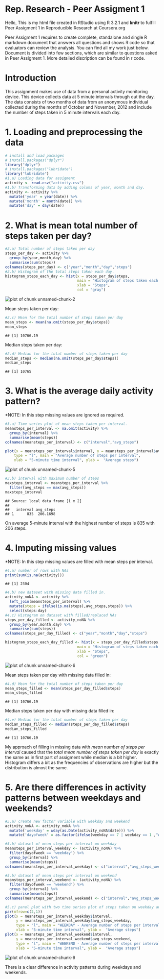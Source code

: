 # Rep. Research - Peer Assigment 1

Hello,
This is my html file created in RStudio using R 3.2.1 and **knitr** to fulfill Peer Assigment 1 in Reproducible Research at Coursera.org

Peer Assigment 1 requires to create complete, standalone and single R markdown document that answers all questions and shows R code so that evaluators can review the analysis.
You can find all my work just below. Document is divided into few sections, which are similar to questions asked in Peer Assigment 1. More detailed discription can be found in r code.

# Introduction
This assignment makes use of data from a personal activity monitoring device. This device collects data at 5 minute intervals through out the day. The data consists of two months of data from an anonymous individual collected during the months of October and November, 2012 and include the number of steps taken in 5 minute intervals each day.

# 1. Loading and preprocessing the data

```r
# install and load packages
# install.packages("dplyr")
library("dplyr")
# install.packages("lubridate")
library("lubridate")
#1.a) Loading data for assigment
activity <- read.csv("activity.csv")
#1.b) Transforming data by adding colums of year, month and day.
activity <- activity %>%
  mutate('year' = year(date)) %>%
  mutate('month' = month(date)) %>%
  mutate('day' = day(date))
```

# 2. What is mean total number of steps taken per day?

```r
#2.a) Total number of steps taken per day
steps_per_day <- activity %>%
  group_by(year,month,day) %>%
  summarise(sum(steps))
colnames(steps_per_day) <- c("year","month","day","steps")
#2.b) Histogram of the total steps taken each day.
histogram_steps_each_day <- hist(x = steps_per_day$steps, 
                                 main = "Histogram of steps taken each day",
                                 xlab = "Steps",
                                 col = "gray")
```

![plot of chunk unnamed-chunk-2](figure/unnamed-chunk-2-1.png) 

Mean steps taken per day:

```r
#2.c) Mean for the total number of steps taken per day
mean_steps <- mean(na.omit(steps_per_day$steps))
mean_steps
```

```
## [1] 10766.19
```

Median steps taken per day:

```r
#2.d) Median for the total number of steps taken per day
median_steps <- median(na.omit(steps_per_day$steps))
median_steps
```

```
## [1] 10765
```

# 3. What is the average daily activity pattern?
*NOTE: In this step missing values are ignored as required.

```r
#3.a) Time series plot of mean steps taken per interval.
meansteps_per_interval <- na.omit(activity) %>%
  group_by(interval) %>%
  summarise(mean(steps))
colnames(meansteps_per_interval) <- c("interval","avg_steps")

plot(x = meansteps_per_interval$interval, y = meansteps_per_interval$avg_steps,
    type = "l", main = "Average number of steps per interval",
    xlab = "5-minute time interval", ylab =  "Average steps")
```

![plot of chunk unnamed-chunk-5](figure/unnamed-chunk-5-1.png) 

```r
#3.b) interval with maximum number of steps
maxsteps_interval <- meansteps_per_interval %>%
  filter(avg_steps == max(avg_steps))
maxsteps_interval
```

```
## Source: local data frame [1 x 2]
## 
##   interval avg_steps
## 1      835  206.1698
```

On average 5-minute interval with the highest number of steps is 835 with 206 steps.

# 4. Imputing missing values
*NOTE: In this step missing values are filled with mean steps per interval.

```r
#4.a) number of rows with NAs
print(sum(is.na(activity)))
```

```
## [1] 2304
```

```r
#4.b) new dataset with missing data filled in.
activity_noNA <- activity %>%
  left_join(meansteps_per_interval) %>%
  mutate(steps = ifelse(is.na(steps),avg_steps,steps)) %>%
  select(steps:day)
#4.c) Histogram on dataset with filled/replaced NAs
steps_per_day_filled <- activity_noNA %>%
  group_by(year,month,day) %>%
  summarise(sum(steps))
colnames(steps_per_day_filled) <- c("year","month","day","steps")

histogram_steps_each_day_filled <- hist(x = steps_per_day_filled$steps, 
                                 main = "Histogram of steps taken each day",
                                 xlab = "Steps",
                                 col = "green")
```

![plot of chunk unnamed-chunk-6](figure/unnamed-chunk-6-1.png) 

Mean steps taken per day with missing data filled in:

```r
#4.d) Mean for the total number of steps taken per day
mean_steps_filled <- mean(steps_per_day_filled$steps)
mean_steps_filled
```

```
## [1] 10766.19
```

Median steps taken per day with missing data filled in:

```r
#4.e) Median for the total number of steps taken per day
median_steps_filled <- median(steps_per_day_filled$steps)
median_steps_filled
```

```
## [1] 10766.19
```

My approach of filling in missing data with *mean number of steps per interval* caused that the *total mean number of steps taken per day* is exactly the same as in first part of assigment while median is a bit higher. Histogram differs a bit as the frequencies of observations are higher but the distribution is almost the same.

# 5. Are there differences in activity patterns between weekdays and weekends?

```r
#5.a) create new factor variable with weekday and weekend
activity_noNA <- activity_noNA %>%
  mutate('weekday' = wday(as.Date(activity_noNA$date))) %>%
  mutate('dayofweek' = as.factor(ifelse(weekday == 7 | weekday == 1 ,"weekend","weekday")))

#5.b) dataset of mean steps per interval on weekday
meansteps_per_interval_weekday <- (activity_noNA) %>%
  filter(dayofweek == 'weekday') %>%
  group_by(interval) %>%
  summarise(mean(steps))
colnames(meansteps_per_interval_weekday) <- c("interval","avg_steps_weekday")

#5.b) dataset of mean steps per interval on weekend
meansteps_per_interval_weekend <- (activity_noNA) %>%
  filter(dayofweek == 'weekend') %>%
  group_by(interval) %>%
  summarise(mean(steps))
colnames(meansteps_per_interval_weekend) <- c("interval","avg_steps_weekend")

#5.c) panel plot with two time series plot of steps taken on weekday and weekend
par(mfrow=c(2,1))
plot(x = meansteps_per_interval_weekday$interval,
     y = meansteps_per_interval_weekday$avg_steps_weekday,
     type = "l", main = "WEEKDAY - Average number of steps per interval",
     xlab = "5-minute time interval", ylab =  "Average steps")
plot(x = meansteps_per_interval_weekend$interval,
     y = meansteps_per_interval_weekend$avg_steps_weekend,
     type = "l", main = "WEEKEND - Average number of steps per interval",
     xlab = "5-minute time interval", ylab =  "Average steps")
```

![plot of chunk unnamed-chunk-9](figure/unnamed-chunk-9-1.png) 

There is a clear difference in activity patterns during weekdays and weekends.
